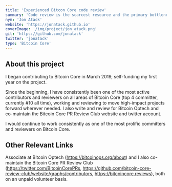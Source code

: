 ```yaml
---
title: 'Experienced Bitcon Core code review'
summary: 'Code review is the scarcest resource and the primary bottleneck in Bitcoin. I also am a top ten contributor to Bitcoin Core.'
nym: 'Jon Atack'
website: 'https://jonatack.github.io'
coverImage: '/img/project/jon_atack.png'
git: 'https://github.com/jonatack'
twitter: 'jonatack'
type: 'Bitcoin Core'
---
```


## About this project

I began contributing to Bitcoin Core in March 2019, self-funding my first year on the project.

Since the beginning, I have consistently been one of the most active contributors and reviewers on all areas of Bitcoin Core (top 4 committer, currently #10 all time), working and reviewing to move high-impact projects forward wherever needed. I also write and review for Bitcoin Optech and co-maintain the Bitcoin Core PR Review Club website and twitter account.

I would continue to work consistently as one of the most prolific committers and reviewers on Bitcoin Core.

## Other Relevant Links

Associate at Bitcoin Optech (https://bitcoinops.org/about) and I also co-maintain the Bitcoin Core PR Review Club (https://twitter.com/BitcoinCorePRs, https://github.com/bitcoin-core-review-club/website/graphs/contributors, https://bitcoincore.reviews), both on an unpaid volunteer basis.

